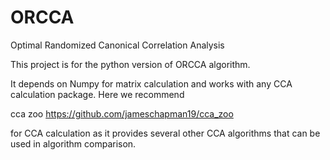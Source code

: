 # ORCCA
Optimal Randomized Canonical Correlation Analysis

This project is for the python version of ORCCA algorithm.

It depends on Numpy for matrix calculation and works with any CCA calculation package. Here we recommend 

cca zoo
https://github.com/jameschapman19/cca_zoo

for CCA calculation as it provides several other CCA algorithms that can be used in algorithm comparison.

